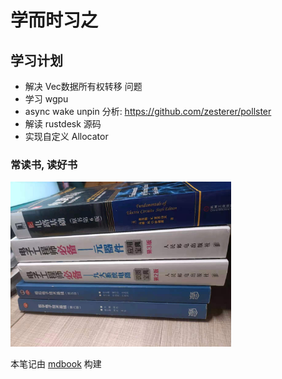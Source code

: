 # 学而时习之

## 学习计划

- 解决 Vec数据所有权转移 问题
- 学习 wgpu
- async wake unpin 分析: https://github.com/zesterer/pollster
- 解读 rustdesk 源码
- 实现自定义 Allocator


### 常读书, 读好书

<!-- ![](./images/读书.jpg) -->

<img width="70%" src="./images/读书.jpg">


本笔记由 [mdbook](https://github.com/rust-lang/mdBook) 构建
